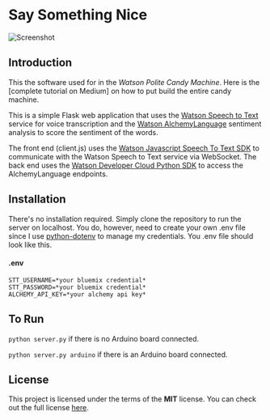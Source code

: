 # Say Something Nice

![Screenshot](http://i.imgur.com/1hPcd1O.png)

## Introduction
This the software used for in the *Watson Polite Candy Machine*.  Here is the [complete tutorial on Medium] on how to put build the entire candy machine.

This is a simple Flask web application that uses the [Watson Speech to Text](http://www.ibm.com/smarterplanet/us/en/ibmwatson/developercloud/speech-to-text.html) service for voice transcription and the [Watson AlchemyLanguage](http://www.ibm.com/smarterplanet/us/en/ibmwatson/developercloud/alchemy-language.html) sentiment analysis to score the sentiment of the words.

The front end (client.js) uses the [Watson Javascript Speech To Text SDK](https://github.com/watson-developer-cloud/speech-javascript-sdk) to communicate with the Watson Speech to Text service via WebSocket.  The back end uses the [Watson Developer Cloud Python SDK](https://github.com/watson-developer-cloud/python-sdk) to access the AlchemyLanguage endpoints.


## Installation
There's no installation required.  Simply clone the repository to run the server on localhost.
You do, however, need to create your own .env file since  I use [python-dotenv](https://github.com/theskumar/python-dotenv) to manage my credentials. You .env file should look like this.

#### .env
`STT_USERNAME=*your bluemix credential*`   
`STT_PASSWORD=*your bluemix credential*`   
`ALCHEMY_API_KEY=*your alchemy api key*`


## To Run
`python server.py` if there is no Arduino board connected.

`python server.py arduino` if there is an Arduino board connected.


## License
This project is licensed under the terms of the **MIT** license. You can check out the full license [here](https://opensource.org/licenses/MIT).
